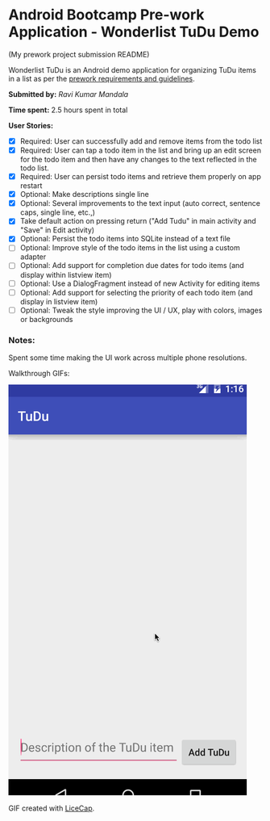 # Android Bootcamp Pre-work Application - Wonderlist TuDu Demo

(My prework project submission README)

Wonderlist TuDu is an Android demo application for organizing TuDu items in a list as per the [prework requirements and guidelines](http://courses.codepath.com/snippets/intro_to_android/prework).

**Submitted by:** _Ravi Kumar Mandala_

**Time spent:** 2.5 hours spent in total

**User Stories:**
* [x] Required: User can successfully add and remove items from the todo list
* [x] Required: User can tap a todo item in the list and bring up an edit screen for the todo item and then have any changes to the text reflected in the todo list.
* [x] Required: User can persist todo items and retrieve them properly on app restart
* [x] Optional: Make descriptions single line
* [x] Optional: Several improvements to the text input (auto correct, sentence caps, single line, etc.,)
* [x] Take default action on pressing return ("Add Tudu" in main activity and "Save" in Edit activity)
* [x] Optional: Persist the todo items into SQLite instead of a text file
* [ ] Optional: Improve style of the todo items in the list using a custom adapter
* [ ] Optional: Add support for completion due dates for todo items (and display within listview item)
* [ ] Optional: Use a DialogFragment instead of new Activity for editing items
* [ ] Optional: Add support for selecting the priority of each todo item (and display in listview item)
* [ ] Optional: Tweak the style improving the UI / UX, play with colors, images or backgrounds
 
### Notes:
Spent some time making the UI work across multiple phone resolutions.

Walkthrough GIFs:

![Video Walkthrough of basic user stories: ](app/src/main/res/drawable/anim_basic_tudu.gif)

GIF created with [LiceCap](http://www.cockos.com/licecap/).
